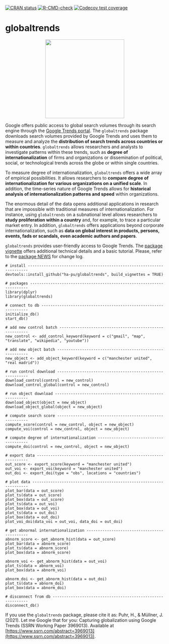 <!-- badges: start -->
[![CRAN status](https://www.r-pkg.org/badges/version/globaltrends)](https://CRAN.R-project.org/package=globaltrends)
[![R-CMD-check](https://github.com/ha-pu/globaltrends/workflows/R-CMD-check/badge.svg)](https://github.com/ha-pu/globaltrends/actions)
[![Codecov test coverage](https://codecov.io/gh/ha-pu/globaltrends/branch/master/graph/badge.svg)](https://app.codecov.io/gh/ha-pu/globaltrends?branch=master)
<!-- badges: end -->

# globaltrends

<p align="center">
  <img src="https://www.uibk.ac.at/smt/international-management/bilder/research/hex-globaltrends.png" width="250" height="250">
</p>

Google offers public access to global search volumes through its search engine through the [Google Trends portal](https://trends.google.com/trends/). The `globaltrends` package downloads search volumes provided by Google Trends and uses them to measure and analyze the **distribution of search trends across countries or within countries**. `globaltrends` allows researchers and analysts to investigate patterns within these trends, such as **degree of internationalization** of firms and organizations or dissemination of political, social, or technological trends across the globe or within single countries.  

To measure degree of internationalization, `globaltrends` offers a wide array of empirical possibilities. It allows researchers to **compare degree of internationalization for various organizations on a unified scale**. In addition, the time-series nature of Google Trends allows for **historical analysis of internationalization patterns and speed** within organizations.  

The enormous detail of the data opens additional applications in research that are impossible with traditional measures of internationalization. For instance, using `globaltrends` on a subnational level allows researchers to **study proliferation within a country** and, for example, to trace a particular market entry. In addition, `globaltrends` offers applications beyond corporate internationalization, such as **data on global interest in products, persons, events, fads or scandals, even academic authors and papers**. 

`globaltrends` provides user-friendly access to Google Trends. The [package vignette](https://github.com/ha-pu/globaltrends/blob/master/globaltrends_Vignette.pdf) offers additional technical details and a basic tutorial. Please, refer to the [package NEWS](https://github.com/ha-pu/globaltrends/blob/master/NEWS.md) for change log.

````
# install ----------------------------------------------------------------------
devtools::install_github("ha-pu/globaltrends", build_vignettes = TRUE)

# packages ---------------------------------------------------------------------
library(dplyr)
library(globaltrends)

# connect to db ----------------------------------------------------------------
initialize_db()
start_db()

# add new control batch --------------------------------------------------------
new_control <- add_control_keyword(keyword = c("gmail", "map", "translate", "wikipedia", "youtube"))

# add new object batch ---------------------------------------------------------
new_object <- add_object_keyword(keyword = c("manchester united", "real madrid"))

# run control download ---------------------------------------------------------
download_control(control = new_control)
download_control_global(control = new_control)

# run object download ----------------------------------------------------------
download_object(object = new_object)
download_object_global(object = new_object)

# compute search score ---------------------------------------------------------
compute_score(control = new_control, object = new_object)
compute_voi(control = new_control, object = new_object)

# compute degree of internationalization ---------------------------------------
compute_doi(control = new_control, object = new_object)

# export data ------------------------------------------------------------------
out_score <- export_score(keyword = "manchester united")
out_voi <- export_voi(keyword = "manchester united")
out_doi <- export_doi(type = "obs", locations = "countries")

# plot data --------------------------------------------------------------------
plot_bar(data = out_score)
plot_ts(data = out_score)
plot_box(data = out_score)
plot_ts(data = out_voi)
plot_box(data = out_voi)
plot_ts(data = out_doi)
plot_box(data = out_doi)
plot_voi_doi(data_voi = out_voi, data_doi = out_doi)

# get abnormal internationalization --------------------------------------------
abnorm_score <- get_abnorm_hist(data = out_score)
plot_bar(data = abnorm_score)
plot_ts(data = abnorm_score)
plot_box(data = abnorm_score)

abnorm_voi <- get_abnorm_hist(data = out_voi)
plot_ts(data = abnorm_voi)
plot_box(data = abnorm_voi)

abnorm_doi <- get_abnorm_hist(data = out_doi)
plot_ts(data = abnorm_doi)
plot_box(data = abnorm_doi)

# disconnect from db -----------------------------------------------------------
disconnect_db()
````

If you use the `globaltrends` package, please cite it as:
Puhr, H., & Müllner, J. (2021). Let me Google that for you: Capturing globalization using Google Trends (SSRN Working Paper 3969013). Available at [https://www.ssrn.com/abstract=3969013](https://www.ssrn.com/abstract=3969013).
